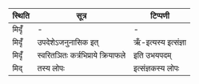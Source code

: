 | स्थिति | सूत्र | टिप्पणी |
| ----- | ------- | ------ |
| मिदृँ॑ | - | - |
| मिदृँ॑ | उपदेशेऽजनुनासिक इत् | ऋँ-इत्यस्य इत्संज्ञा |
| मिदृँ॑ | स्वरितञितः कर्त्रभिप्राये क्रियाफले | इति उभयपदम् |
| मिद् | तस्य लोपः | इत्संज्ञकस्य लोपः |
